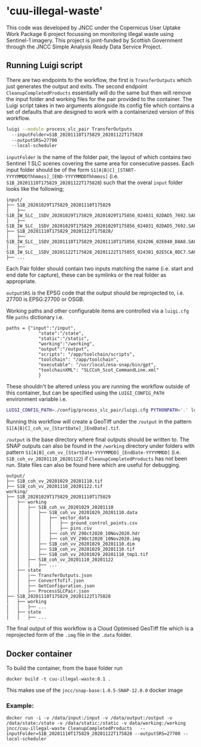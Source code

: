 # 'cuu-illegal-waste'

This code was developed by JNCC under the Copernicus User Uptake Work Package 6 project focussing on monitoring illegal waste using Sentinel-1 imagery. This project is joint-funded by Scottish Government through the JNCC Simple Analysis Ready Data Service Project. 

## Running Luigi script

There are two endpoints fo the workflow, the first is `TransferOutputs` which just generates the output and exits. The second endpoint `CleanupCompletedProducts` essentially will do the same but then will remove the input folder and working files for the pair provided to the container. The Luigi script takes in two arguments alongside its config file which contains a set of defaults that are designed to work with a containerized version of this workflow.

```sh
luigi --module process_slc_pair TransferOutputs
  --inputFolder=S1B_20201110T175829_20201122T175828
  --outputSRS=27700
  --local-scheduler
```

`inputFolder` is the name of the folder pair, the layout of which contains two Sentinel 1 SLC scenes covering the same area for consecutive passes. Each input folder should be of the form `S1[A|B|C]_[START-YYYYMMDDThhmmss]_[END-YYYYMMDDThhmmss]` (i.e. `S1B_20201110T175829_20201122T175828`) such that the overal `input` folder looks like the following;

    input/
    ├── S1B_20201029T175829_20201110T175829
    │   ├── S1B_IW_SLC__1SDV_20201029T175829_20201029T175856_024031_02DAD5_7692.SAFE
    │   ├── S1B_IW_SLC__1SDV_20201029T175829_20201029T175856_024031_02DAD5_7692.SAFE
    ├── S1B_20201110T175829_20201122T175828/
    │   ├── S1B_IW_SLC__1SDV_20201110T175829_20201110T175856_024206_02E040_D8A8.SAFE
    │   ├── S1B_IW_SLC__1SDV_20201122T175828_20201122T175855_024381_02E5CA_0DC7.SAFE
    ├── ...

Each Pair folder should contain two inputs matching the name (i.e. start and end date for capture), these can be symlinks or the real folder as appropriate.

`outputSRS` is the EPSG code that the output should be reprojected to, i.e. 27700 is EPSG:27700 or OSGB.

Working paths and other configurable items are controlled via a `luigi.cfg` file `paths` dictionary i.e. 

```
paths = {"input":"/input",
            "state":"/state",
            "static":"/static",
            "working":"/working",
            "output":"/output",
            "scripts": "/app/toolchain/scripts",
            "toolchain": "/app/toolchain",
            "executable": "/usr/local/esa-snap/bin/gpt",
            "toolchainXML": "SLCCoh_Scot_CommandLine.xml"
            }
```

These shouldn't be altered unless you are running the workflow outside of this container, but can be specified using the `LUIGI_CONFIG_PATH` environment variable i.e.

```sh
LUIGI_CONFIG_PATH=./config/process_slc_pair/luigi.cfg PYTHONPATH='.' luigi --module process_slc_pair TransferOutputs --inputFolder=S1B_20201110T175829_20201122T175828 --outputSRS=27700 --local-scheduler
```

Running this workflow will create a GeoTiff under the `/output` in the pattern `S1[A|B|C]_coh_vv_[StartDate]_[EndDate].tif`.

`/output` is the base directory where final outputs should be written to. The SNAP outputs can also be found in the `/working` directory under folders with pattern `S1[A|B]_coh_vv_[StartDate-YYYYMMDD]_[EndDate-YYYYMMDD]` (i.e. `S1B_coh_vv_20201110_20201122`) if `CleanupCompletedProducts` has not been run. State files can also be found here which are useful for debugging.

    output/
    ├── S1B_coh_vv_20201029_20201110.tif
    ├── S1B_coh_vv_20201110_20201122.tif
    working/
    ├── S1B_20201029T175829_20201110T175829
    │   ├── working
    │   │   ├── S1B_coh_vv_20201029_20201110
    │   │   │   ├── S1B_coh_vv_20201029_20201110.data
    │   │   │   │   ├── vector_data
    │   │   │   │   │   ├── ground_control_points.csv
    │   │   │   │   │   ├── pins.csv
    │   │   │   │   ├── coh_VV_29Oct2020_10Nov2020.hdr
    │   │   │   │   ├── coh_VV_29Oct2020_10Nov2020.img
    │   │   │   ├── S1B_coh_vv_20201029_20201110.dim
    │   │   │   ├── S1B_coh_vv_20201029_20201110.tif
    │   │   │   ├── S1B_coh_vv_20201029_20201110_tmp1.tif
    │   │   ├── S1B_coh_vv_20201110_20201122
    │   │   │   ├── ...
    │   ├── state
    │   │   |── TransferOutputs.json
    │   │   ├── ConvertToTif.json
    │   │   ├── GetConfiguration.json
    │   │   ├── ProcessSLCPair.json
    ├── S1B_20201110T175829_20201122T175828
    │   ├── working
    |   │   ├── ...
    │   ├── state
    |   │   ├── ...
 
The final output of this workflow is a Cloud Optimised GeoTiff file which is a reprojected form of the `.img` file in the `.data` folder.

## Docker container 

To build the container, from the base folder run

`docker build -t cuu-illegal-waste:0.1 .`

This makes use of the `jncc/snap-base:1.0.5-SNAP-12.0.0` docker image

### Example:

```
docker run -i -v /data/input:/input -v /data/output:/output -v /data/state:/state -v /data/static:/static -v data/working:/working jncc/cuu-illegal-waste CleanupCompletedProducts   --inputFolder=S1B_20201110T175829_20201122T175828 --outputSRS=27700 --local-scheduler
```